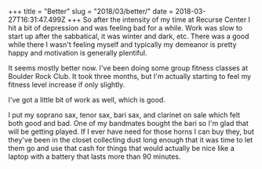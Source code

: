 +++
title = "Better"
slug = "2018/03/better/"
date = 2018-03-27T16:31:47.499Z
+++
So after the intensity of my time at Recurse Center I hit a bit of depression and was feeling bad for a while. Work was slow to start up after the sabbatical, it was winter and dark, etc. There was a good while there I wasn't feeling myself and typically my demeanor is pretty happy and motivation is generally plentiful.

It seems mostly better now. I've been doing some group fitness classes at Boulder Rock Club. It took three months, but I'm actually starting to feel my fitness level increase if only slightly.

I've got a little bit of work as well, which is good.

I put my soprano sax, tenor sax, bari sax, and clarinet on sale which felt both good and bad. One of my bandmates bought the bari so I'm glad that will be getting played. If I ever have need for those horns I can buy they, but they've been in the closet collecting dust long enough that it was time to let them go and use that cash for things that would actually be nice like a laptop with a battery that lasts more than 90 minutes.
